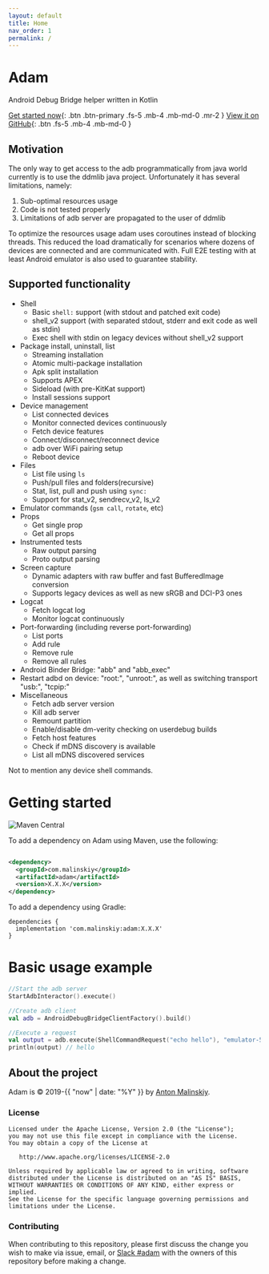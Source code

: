 ```yaml
---
layout: default
title: Home
nav_order: 1
permalink: /
---
```


# Adam
Android Debug Bridge helper written in Kotlin

[Get started now](#getting-started){: .btn .btn-primary .fs-5 .mb-4 .mb-md-0 .mr-2 } [View it on GitHub](https://github.com/Malinskiy/adam){: .btn .fs-5 .mb-4 .mb-md-0 }

## Motivation
The only way to get access to the adb programmatically from java world currently is to use the ddmlib java project. Unfortunately it has several limitations, namely:

1. Sub-optimal resources usage
2. Code is not tested properly
3. Limitations of adb server are propagated to the user of ddmlib

To optimize the resources usage adam uses coroutines instead of blocking threads. This reduced the load dramatically for scenarios where dozens of devices are connected and are communicated with.
Full E2E testing with at least Android emulator is also used to guarantee stability.

## Supported functionality
* Shell
  * Basic `shell:` support (with stdout and patched exit code)
  * shell_v2 support (with separated stdout, stderr and exit code as well as stdin)
  * Exec shell with stdin on legacy devices without shell_v2 support
* Package install, uninstall, list
  * Streaming installation
  * Atomic multi-package installation
  * Apk split installation
  * Supports APEX
  * Sideload (with pre-KitKat support)
  * Install sessions support
* Device management
  * List connected devices
  * Monitor connected devices continuously
  * Fetch device features
  * Connect/disconnect/reconnect device
  * adb over WiFi pairing setup
  * Reboot device
* Files
  * List file using `ls`
  * Push/pull files and folders(recursive)
  * Stat, list, pull and push using `sync:`
  * Support for stat_v2, sendrecv_v2, ls_v2
* Emulator commands (`gsm call`, `rotate`, etc)
* Props
  * Get single prop
  * Get all props
* Instrumented tests
  * Raw output parsing
  * Proto output parsing
* Screen capture
  * Dynamic adapters with raw buffer and fast BufferedImage conversion
  * Supports legacy devices as well as new sRGB and DCI-P3 ones
* Logcat
  * Fetch logcat log
  * Monitor logcat continuously
* Port-forwarding (including reverse port-forwarding)
  * List ports
  * Add rule
  * Remove rule
  * Remove all rules
* Android Binder Bridge: "abb" and "abb_exec"
* Restart adbd on device: "root:", "unroot:", as well as switching transport "usb:", "tcpip:"
* Miscellaneous
  * Fetch adb server version
  * Kill adb server
  * Remount partition
  * Enable/disable dm-verity checking on userdebug builds
  * Fetch host features
  * Check if mDNS discovery is available
  * List all mDNS discovered services

Not to mention any device shell commands.

# Getting started

![Maven Central](https://img.shields.io/maven-central/v/com.malinskiy/adam)

To add a dependency on Adam using Maven, use the following:

```xml

<dependency>
  <groupId>com.malinskiy</groupId>
  <artifactId>adam</artifactId>
  <version>X.X.X</version>
</dependency>
```

To add a dependency using Gradle:

```
dependencies {
  implementation 'com.malinskiy:adam:X.X.X'
}
```

# Basic usage example

```kotlin
//Start the adb server
StartAdbInteractor().execute()

//Create adb client
val adb = AndroidDebugBridgeClientFactory().build()

//Execute a request
val output = adb.execute(ShellCommandRequest("echo hello"), "emulator-5554")
println(output) // hello
```

## About the project

Adam is &copy; 2019-{{ "now" | date: "%Y" }} by [Anton Malinskiy](http://github.com/Malinskiy).

### License

    Licensed under the Apache License, Version 2.0 (the "License");
    you may not use this file except in compliance with the License.
    You may obtain a copy of the License at
    
       http://www.apache.org/licenses/LICENSE-2.0
    
    Unless required by applicable law or agreed to in writing, software
    distributed under the License is distributed on an "AS IS" BASIS,
    WITHOUT WARRANTIES OR CONDITIONS OF ANY KIND, either express or implied.
    See the License for the specific language governing permissions and
    limitations under the License.
    
### Contributing

When contributing to this repository, please first discuss the change you wish to make via issue,
email, or [Slack #adam](https://bit.ly/2LLghaW) with the owners of this repository before making a change.
